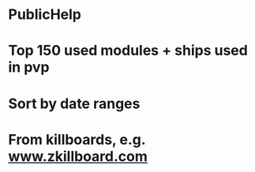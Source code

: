 # PublicHelp
# Top 150 used modules + ships used in pvp
# Sort by date ranges
# From killboards, e.g. www.zkillboard.com